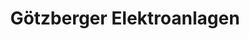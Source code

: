 ---
title: "Götzberger Elektroanlagen"
url: /ottobrunn/goetzberger-elektroanlagen/
shop: Elektronik
---